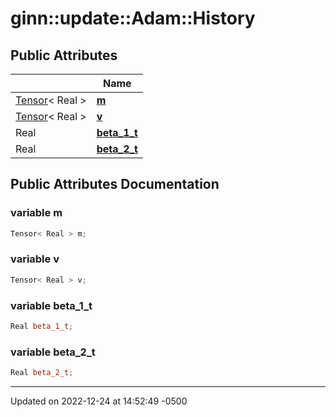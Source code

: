 # ginn::update::Adam::History




## Public Attributes

|                | Name           |
| -------------- | -------------- |
| [Tensor](api/Classes/classginn_1_1_tensor.md)< Real > | **[m](api/Classes/structginn_1_1update_1_1_adam_1_1_history.md#variable-m)**  |
| [Tensor](api/Classes/classginn_1_1_tensor.md)< Real > | **[v](api/Classes/structginn_1_1update_1_1_adam_1_1_history.md#variable-v)**  |
| Real | **[beta_1_t](api/Classes/structginn_1_1update_1_1_adam_1_1_history.md#variable-beta_1_t)**  |
| Real | **[beta_2_t](api/Classes/structginn_1_1update_1_1_adam_1_1_history.md#variable-beta_2_t)**  |

## Public Attributes Documentation

### variable m

```cpp
Tensor< Real > m;
```


### variable v

```cpp
Tensor< Real > v;
```


### variable beta_1_t

```cpp
Real beta_1_t;
```


### variable beta_2_t

```cpp
Real beta_2_t;
```


-------------------------------

Updated on 2022-12-24 at 14:52:49 -0500
